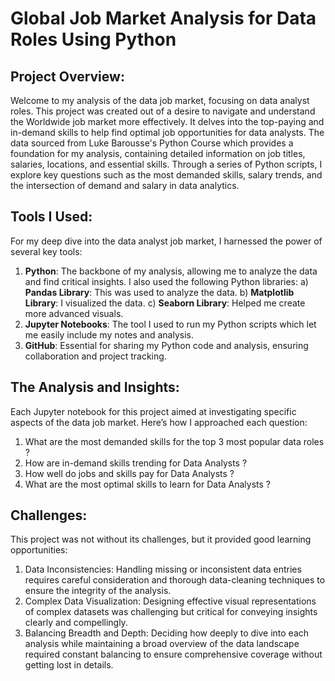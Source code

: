 # Global Job Market Analysis for Data Roles Using Python
## Project Overview:
Welcome to my analysis of the data job market, focusing on data analyst roles. This project was created out of a desire to navigate and understand the Worldwide job market more effectively. It delves into the top-paying and in-demand skills to help find optimal job opportunities for data analysts.
The data sourced from Luke Barousse's Python Course which provides a foundation for my analysis, containing detailed information on job titles, salaries, locations, and essential skills. Through a series of Python scripts, I explore key questions such as the most demanded skills, salary trends, and the intersection of demand and salary in data analytics.

## Tools I Used:
For my deep dive into the data analyst job market, I harnessed the power of several key tools:
1) **Python**: The backbone of my analysis, allowing me to analyze the data and find critical insights. I also used the following Python libraries:
a) **Pandas Library**: This was used to analyze the data.
b) **Matplotlib Library**: I visualized the data.
c) **Seaborn Library**: Helped me create more advanced visuals.
2) **Jupyter Notebooks**: The tool I used to run my Python scripts which let me easily include my notes and analysis.
3) **GitHub**: Essential for sharing my Python code and analysis, ensuring collaboration and project tracking.

## The Analysis and Insights:
Each Jupyter notebook for this project aimed at investigating specific aspects of the data job market. Here’s how I approached each question:
1) What are the most demanded skills for the top 3 most popular data roles ?
2) How are in-demand skills trending for Data Analysts ?
3) How well do jobs and skills pay for Data Analysts ?
4) What are the most optimal skills to learn for Data Analysts ?

## Challenges:
This project was not without its challenges, but it provided good learning opportunities:
1) Data Inconsistencies: Handling missing or inconsistent data entries requires careful consideration and thorough data-cleaning techniques to ensure the integrity of the analysis.
2) Complex Data Visualization: Designing effective visual representations of complex datasets was challenging but critical for conveying insights clearly and compellingly.
3) Balancing Breadth and Depth: Deciding how deeply to dive into each analysis while maintaining a broad overview of the data landscape required constant balancing to ensure comprehensive coverage without getting lost in details.


